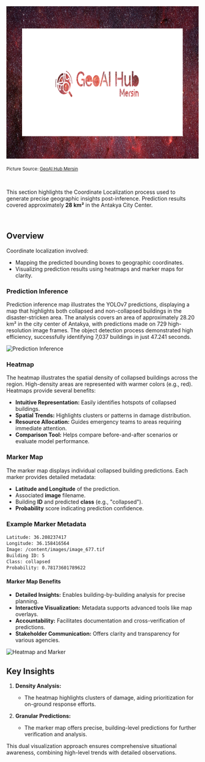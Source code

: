 <img  src="https://raw.githubusercontent.com/geoaihub/geoaihub/main/assets/Mersin%20GeoAI%20Hub%202.png"  height=400  width=1000  alt="https://github.com/geoaihub"/>  

<small>Picture Source: <a  href="https://github.com/geoaihub">GeoAI Hub Mersin</a></small>

<br>

This section highlights the Coordinate Localization process used to generate precise geographic insights post-inference. Prediction results covered approximately **28 km²** in the Antakya City Center.

<br>

## Overview

Coordinate localization involved:
- Mapping the predicted bounding boxes to geographic coordinates.
- Visualizing prediction results using heatmaps and marker maps for clarity.

### Prediction Inference

Prediction inference map illustrates the YOLOv7 predictions, displaying a map that highlights both collapsed and non-collapsed buildings in the disaster-stricken area. The analysis covers an area of approximately 28.20 km² in the city center of Antakya, with predictions made on 729 high-resolution image frames. The object detection process demonstrated high efficiency, successfully identifying 7,037 buildings in just 47.241 seconds.

<img src="https://github.com/geoaihub/IGARSS-EQ-Object-Detection-YOLO-Kahramanmaras/blob/main/assets/closer_look_YOLOv7.png" alt="Prediction Inference"/>

### Heatmap

The heatmap illustrates the spatial density of collapsed buildings across the region. High-density areas are represented with warmer colors (e.g., red). Heatmaps provide several benefits:

- **Intuitive Representation:** Easily identifies hotspots of collapsed buildings.
- **Spatial Trends:** Highlights clusters or patterns in damage distribution.
- **Resource Allocation:** Guides emergency teams to areas requiring immediate attention.
- **Comparison Tool:** Helps compare before-and-after scenarios or evaluate model performance.

### Marker Map

The marker map displays individual collapsed building predictions. Each marker provides detailed metadata:
- **Latitude and Longitude** of the prediction.
- Associated **image** filename.
- Building **ID** and predicted **class** (e.g., "collapsed").
- **Probability** score indicating prediction confidence.

### Example Marker Metadata
```plaintext
Latitude: 36.208237417
Longitude: 36.158416564
Image: /content/images/image_677.tif
Building ID: 5
Class: collapsed
Probability: 0.78173601789622
```

#### Marker Map Benefits

- **Detailed Insights:** Enables building-by-building analysis for precise planning.
- **Interactive Visualization:** Metadata supports advanced tools like map overlays.
- **Accountability:** Facilitates documentation and cross-verification of predictions.
- **Stakeholder Communication:** Offers clarity and transparency for various agencies.

<img src="https://raw.githubusercontent.com/geoaihub/IGARSS-EQ-Object-Detection-YOLO-Kahramanmaras/refs/heads/main/assets/heatmap_marker.png" alt="Heatmap and Marker"/>

<br>

## Key Insights

1. **Density Analysis:**
   - The heatmap highlights clusters of damage, aiding prioritization for on-ground response efforts.

2. **Granular Predictions:**
   - The marker map offers precise, building-level predictions for further verification and analysis.

This dual visualization approach ensures comprehensive situational awareness, combining high-level trends with detailed observations.

